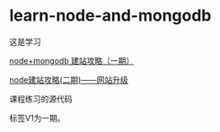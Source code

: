 # learn-node-and-mongodb 

这是学习

[node+mongodb 建站攻略（一期）](http://www.imooc.com/learn/75) 

[node建站攻略(二期)——网站升级](http://www.imooc.com/learn/197)

课程练习的源代码

标签V1为一期。
